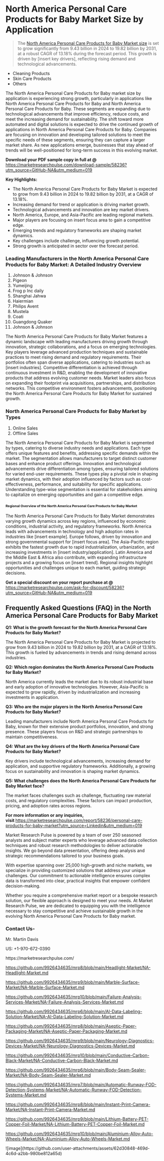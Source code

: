 <h1>North America Personal Care Products for Baby Market&nbsp;Size by Application</h1><blockquote><p>The <a href="https://marketresearchpulse.com/download-sample/58236?utm_source=GitHub-NA&amp;utm_medium=019">North America Personal Care Products for Baby Market size</a> is set to grow significantly from 9.43 billion in 2024 to 19.82 billion by 2031, at a robust CAGR of 13.18% during the forecast period. This growth is driven by [insert key drivers], reflecting rising demand and technological advancements.</p></blockquote><ul><li>Cleaning Products<li> Skin Care Products<li> Others</li></ul><p>The North America Personal Care Products for Baby market size by application is experiencing strong growth, particularly in applications like North America Personal Care Products for Baby and North America Personal Care Products for Baby. These segments are expanding due to technological advancements that improve efficiency, reduce costs, and meet the increasing demand for sustainability. The shift toward more automated and digital solutions is expected to drive the continued growth of applications in North America Personal Care Products for Baby. Companies are focusing on innovation and developing tailored solutions to meet the specific needs of these segments, ensuring they can capture a larger market share. As new applications emerge, businesses that stay ahead of trends will be well-positioned for long-term success in this evolving market.</p><p><strong>Download your PDF sample copy in full at @ </strong><a href="https://marketresearchpulse.com/download-sample/58236?utm_source=GitHub-NA&amp;utm_medium=019">https://marketresearchpulse.com/download-sample/58236?utm_source=GitHub-NA&amp;utm_medium=019</a></p><p><strong>Key Highlights: </strong></p><ul><li>The North America Personal Care Products for Baby Market is expected to grow from 9.43 billion in 2024 to 19.82 billion by 2031, at a CAGR of 13.18%.</li><li>Increasing demand for trend or application is driving market growth.</li><li>Technological advancements and innovation are key market drivers.</li><li>North America, Europe, and Asia-Pacific are leading regional markets.</li><li>Major players are focusing on insert focus area to gain a competitive edge.</li><li>Emerging trends and regulatory frameworks are shaping market dynamics.</li><li>Key challenges include challenge, influencing growth potential.</li><li>Strong growth is anticipated in sector over the forecast period.</li></ul><h3>Leading Manufacturers in the North America Personal Care Products for Baby Market: A Detailed Industry Overview</h3><ol><li>Johnson & Johnson</li><li>Pigeon</li><li>Yumeijing</li><li>Frog p Inc daily</li><li>Shanghai Jahwa</li><li>Haiermian</li><li>Philips Avent</li><li>Mustela</li><li>Coati</li><li>Guangdong Quaker</li><li>Johnson & Johnson</li></ol><div class="flex max-w-full flex-col flex-grow"><div class="min-h-8 text-message flex w-full flex-col items-end gap-2 whitespace-normal break-words [.text-message+&amp;]:mt-5" dir="auto" data-message-author-role="assistant" data-message-id="fd8432e4-4910-450d-b182-61b7bfb0a01f" data-message-model-slug="gpt-4o"><div class="flex w-full flex-col gap-1 empty:hidden first:pt-[3px]"><div class="markdown prose w-full break-words dark:prose-invert light"><p>The North America Personal Care Products for Baby Market features a dynamic landscape with leading manufacturers driving growth through innovation, strategic collaborations, and a focus on emerging technologies. Key players leverage advanced production techniques and sustainable practices to meet rising demand and regulatory requirements. Their portfolios often span diverse applications, catering to industries such as [insert industries]. Competitive differentiation is achieved through continuous investment in R&amp;D, enabling the development of innovative products that address evolving customer needs. Market leaders also focus on expanding their footprint via acquisitions, partnerships, and distribution networks. This competitive environment fosters advancements, positioning the North America Personal Care Products for Baby Market for sustained growth.</p></div></div></div></div><h3>North America Personal Care Products for Baby Market by Types</h3><ol><li>Online Sales<li> Offline Sales</li></ol><div class="flex max-w-full flex-col flex-grow"><div class="min-h-8 text-message flex w-full flex-col items-end gap-2 whitespace-normal break-words [.text-message+&amp;]:mt-5" dir="auto" data-message-author-role="assistant" data-message-id="084470be-0bb7-4664-bddf-5156b4f41249" data-message-model-slug="gpt-4o-mini"><div class="flex w-full flex-col gap-1 empty:hidden first:pt-[3px]"><div class="markdown prose w-full break-words dark:prose-invert light"><p>The North America Personal Care Products for Baby Market is segmented by types, catering to diverse industry needs and applications. Each type offers unique features and benefits, addressing specific demands within the market. The segmentation allows manufacturers to target distinct customer bases and enhance product offerings. Innovation and technological advancements drive differentiation among types, ensuring tailored solutions for varied end-user requirements. These types play a pivotal role in shaping market dynamics, with their adoption influenced by factors such as cost-effectiveness, performance, and suitability for specific applications. Understanding type-wise segmentation is essential for stakeholders aiming to capitalize on emerging opportunities and gain a competitive edge.</p></div></div></div></div><h3><span style="font-size: 11px;">Regional Overview of the North America Personal Care Products for Baby Market</span></h3><div class="flex max-w-full flex-col flex-grow"><div class="min-h-8 text-message flex w-full flex-col items-end gap-2 whitespace-normal break-words [.text-message+&amp;]:mt-5" dir="auto" data-message-author-role="assistant" data-message-id="e9038762-ce64-4e30-91c9-9bd413514231" data-message-model-slug="gpt-4o-mini"><div class="flex w-full flex-col gap-1 empty:hidden first:pt-[3px]"><div class="markdown prose w-full break-words dark:prose-invert light"><p>The North America Personal Care Products for Baby Market demonstrates varying growth dynamics across key regions, influenced by economic conditions, industrial activity, and regulatory frameworks. North America leads with advancements in technology and high adoption rates in industries like [insert example]. Europe follows, driven by innovation and strong governmental support for [insert focus area]. The Asia-Pacific region exhibits the fastest growth due to rapid industrialization, urbanization, and increasing investments in [insert industry/application]. Latin America and the Middle East &amp; Africa also contribute, with expanding infrastructure projects and a growing focus on [insert trend]. Regional insights highlight opportunities and challenges unique to each market, guiding strategic decisions.</p></div></div></div></div><p><strong>Get a special discount on your report purchase at @ </strong><a href="https://marketresearchpulse.com/ask-for-discount/58236?utm_source=GitHub-NA&amp;utm_medium=019">https://marketresearchpulse.com/ask-for-discount/58236?utm_source=GitHub-NA&amp;utm_medium=019</a></p><h2>Frequently Asked Questions (FAQ) in the North America Personal Care Products for Baby Market</h2><p><strong>Q1: What is the growth forecast for the North America Personal Care Products for Baby Market?</strong></p><p>The North America Personal Care Products for Baby Market is projected to grow from 9.43 billion in 2024 to 19.82 billion by 2031, at a CAGR of 13.18%. This growth is fueled by advancements in trends and rising demand across industries.</p><p><strong>Q2: Which region dominates the North America Personal Care Products for Baby Market?</strong></p><p>North America currently leads the market due to its robust industrial base and early adoption of innovative technologies. However, Asia-Pacific is expected to grow rapidly, driven by industrialization and increasing investments in application.</p><p><strong>Q3: Who are the major players in the North America Personal Care Products for Baby Market?</strong></p><p>Leading manufacturers include North America Personal Care Products for Baby, known for their extensive product portfolios, innovation, and strong presence. These players focus on R&amp;D and strategic partnerships to maintain competitiveness.</p><p><strong>Q4: What are the key drivers of the North America Personal Care Products for Baby Market?</strong></p><p>Key drivers include technological advancements, increasing demand for application, and supportive regulatory frameworks. Additionally, a growing focus on sustainability and innovation is shaping market dynamics.</p><p><strong>Q5: What challenges does the North America Personal Care Products for Baby Market face?</strong></p><p>The market faces challenges such as challenge, fluctuating raw material costs, and regulatory complexities. These factors can impact production, pricing, and adoption rates across regions.</p><p><strong>For more information or any inquiries, visit&nbsp;</strong><a href="https://marketresearchpulse.com/report/58236/personal-care-products-for-baby-market?utm_source=Linkedin&utm_medium=019">https://marketresearchpulse.com/report/58236/personal-care-products-for-baby-market?utm_source=Linkedin&utm_medium=019</a></p><p>Market Research Pulse is powered by a team of over 250 seasoned analysts and subject matter experts who leverage advanced data collection techniques and robust research methodologies to deliver actionable insights. We go beyond data presentation, offering deep analysis and strategic recommendations tailored to your business goals.</p><p>With expertise spanning over 25,000 high-growth and niche markets, we specialize in providing customized solutions that address your unique challenges. Our commitment to actionable intelligence ensures complex data is transformed into clear, practical insights that empower confident decision-making.</p><p>Whether you require a comprehensive market report or a bespoke research solution, our flexible approach is designed to meet your needs. At Market Research Pulse, we are dedicated to equipping you with the intelligence necessary to stay competitive and achieve sustainable growth in the evolving North America Personal Care Products for Baby market.</p><h3><strong>Contact Us-</strong></h3><p>Mr. Martin Davis</p><p>US: +1-970-672-0390</p><p>https://marketresearchpulse.com/</p><p><a href="https://github.com/9926434635/mrp8/blob/main/Headlight-Market/NA-Headlight-Market.md">https://github.com/9926434635/mrp8/blob/main/Headlight-Market/NA-Headlight-Market.md</a></p><p><a href="https://github.com/9926434635/mrp9/blob/main/Marble-Surface-Market/NA-Marble-Surface-Market.md">https://github.com/9926434635/mrp9/blob/main/Marble-Surface-Market/NA-Marble-Surface-Market.md</a></p><p><a href="https://github.com/9926434635/mrp10/blob/main/Failure-Analysis-Services-Market/NA-Failure-Analysis-Services-Market.md">https://github.com/9926434635/mrp10/blob/main/Failure-Analysis-Services-Market/NA-Failure-Analysis-Services-Market.md</a></p><p><a href="https://github.com/9926434635/mrp6/blob/main/AI-Data-Labeling-Solution-Market/NA-AI-Data-Labeling-Solution-Market.md">https://github.com/9926434635/mrp6/blob/main/AI-Data-Labeling-Solution-Market/NA-AI-Data-Labeling-Solution-Market.md</a></p><p><a href="https://github.com/9926434635/mrp8/blob/main/Aseptic-Paper-Packaging-Market/NA-Aseptic-Paper-Packaging-Market.md">https://github.com/9926434635/mrp8/blob/main/Aseptic-Paper-Packaging-Market/NA-Aseptic-Paper-Packaging-Market.md</a></p><p><a href="https://github.com/9926434635/mrp9/blob/main/Neurology-Diagnostics-Devices-Market/NA-Neurology-Diagnostics-Devices-Market.md">https://github.com/9926434635/mrp9/blob/main/Neurology-Diagnostics-Devices-Market/NA-Neurology-Diagnostics-Devices-Market.md</a></p><p><a href="https://github.com/9926434635/mrp10/blob/main/Conductive-Carbon-Black-Market/NA-Conductive-Carbon-Black-Market.md">https://github.com/9926434635/mrp10/blob/main/Conductive-Carbon-Black-Market/NA-Conductive-Carbon-Black-Market.md</a></p><p><a href="https://github.com/9926434635/mrp6/blob/main/Body-Seam-Sealer-Market/NA-Body-Seam-Sealer-Market.md">https://github.com/9926434635/mrp6/blob/main/Body-Seam-Sealer-Market/NA-Body-Seam-Sealer-Market.md</a></p><p><a href="https://github.com/9926434635/mrp7/blob/main/Automatic-Runway-FOD-Detection-Systems-Market/NA-Automatic-Runway-FOD-Detection-Systems-Market.md">https://github.com/9926434635/mrp7/blob/main/Automatic-Runway-FOD-Detection-Systems-Market/NA-Automatic-Runway-FOD-Detection-Systems-Market.md</a></p><p><a href="https://github.com/9926434635/mrp8/blob/main/Instant-Print-Camera-Market/NA-Instant-Print-Camera-Market.md">https://github.com/9926434635/mrp8/blob/main/Instant-Print-Camera-Market/NA-Instant-Print-Camera-Market.md</a></p><p><a href="https://github.com/9926434635/mrp9/blob/main/Lithium-Battery-PET-Copper-Foil-Market/NA-Lithium-Battery-PET-Copper-Foil-Market.md">https://github.com/9926434635/mrp9/blob/main/Lithium-Battery-PET-Copper-Foil-Market/NA-Lithium-Battery-PET-Copper-Foil-Market.md</a></p><p><a href="https://github.com/9926434635/mrp10/blob/main/Aluminium-Alloy-Auto-Wheels-Market/NA-Aluminium-Alloy-Auto-Wheels-Market.md">https://github.com/9926434635/mrp10/blob/main/Aluminium-Alloy-Auto-Wheels-Market/NA-Aluminium-Alloy-Auto-Wheels-Market.md</a></p>
![image](https://github.com/user-attachments/assets/62d30848-469d-4c6d-a2bb-980be812a65d)
